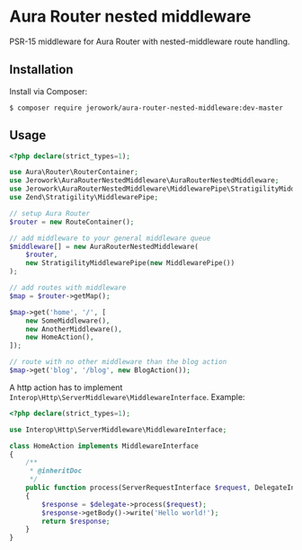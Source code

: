 # Aura Router nested middleware
PSR-15 middleware for Aura Router with nested-middleware route handling.

## Installation
Install via Composer: 
```
$ composer require jerowork/aura-router-nested-middleware:dev-master
```

## Usage
```php
<?php declare(strict_types=1);

use Aura\Router\RouterContainer;
use Jerowork\AuraRouterNestedMiddleware\AuraRouterNestedMiddleware;
use Jerowork\AuraRouterNestedMiddleware\MiddlewarePipe\StratigilityMiddlewarePipe;
use Zend\Stratigility\MiddlewarePipe;

// setup Aura Router
$router = new RouteContainer();

// add middleware to your general middleware queue
$middleware[] = new AuraRouterNestedMiddleware(
    $router,
    new StratigilityMiddlewarePipe(new MiddlewarePipe())
);

// add routes with middleware
$map = $router->getMap();

$map->get('home', '/', [
    new SomeMiddleware(),
    new AnotherMiddleware(),
    new HomeAction(),
]);

// route with no other middleware than the blog action
$map->get('blog', '/blog', new BlogAction());
```

A http action has to implement ```Interop\Http\ServerMiddleware\MiddlewareInterface```.
Example:
```php
<?php declare(strict_types=1);

use Interop\Http\ServerMiddleware\MiddlewareInterface;

class HomeAction implements MiddlewareInterface
{
    /**
     * @inheritDoc
     */
    public function process(ServerRequestInterface $request, DelegateInterface $delegate)
    {
        $response = $delegate->process($request);
        $response->getBody()->write('Hello world!');
        return $response;
    }
}
```
